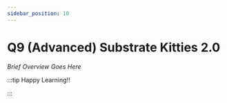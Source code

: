 ```yaml
---
sidebar_position: 10
---
```


# Q9 (Advanced) Substrate Kitties 2.0

_Brief Overview Goes Here_

:::tip Happy Learning!!

<QuestButton text="Go To Quest" link="https://app.stackup.dev/quest_page/q9-advanced-substrate-kitties-20" />

:::
